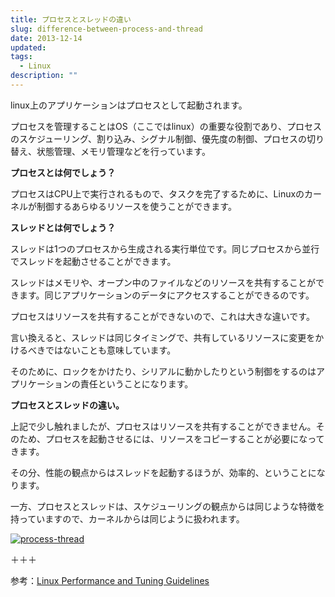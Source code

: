 ```yaml
---
title: プロセスとスレッドの違い
slug: difference-between-process-and-thread
date: 2013-12-14
updated:
tags:
  - Linux
description: ""
---
```


linux上のアプリケーションはプロセスとして起動されます。

プロセスを管理することはOS（ここではlinux）の重要な役割であり、プロセスのスケジューリング、割り込み、シグナル制御、優先度の制御、プロセスの切り替え、状態管理、メモリ管理などを行っています。

**プロセスとは何でしょう？**

プロセスはCPU上で実行されるもので、タスクを完了するために、Linuxのカーネルが制御するあらゆるリソースを使うことができます。

**スレッドとは何でしょう？**

スレッドは1つのプロセスから生成される実行単位です。同じプロセスから並行でスレッドを起動させることができます。

スレッドはメモリや、オープン中のファイルなどのリソースを共有することができます。同じアプリケーションのデータにアクセスすることができるのです。

プロセスはリソースを共有することができないので、これは大きな違いです。

言い換えると、スレッドは同じタイミングで、共有しているリソースに変更をかけるべきではないことも意味しています。

そのために、ロックをかけたり、シリアルに動かしたりという制御をするのはアプリケーションの責任ということになります。

<!--more-->

**プロセスとスレッドの違い。**

上記で少し触れましたが、プロセスはリソースを共有することができません。そのため、プロセスを起動させるには、リソースをコピーすることが必要になってきます。

その分、性能の観点からはスレッドを起動するほうが、効率的、ということになります。

一方、プロセスとスレッドは、スケジューリングの観点からは同じような特徴を持っていますので、カーネルからは同じように扱われます。

[![process-thread](/blog/2013-12-process-thread_mini.jpg)](/blog/2013-12-process-thread_mini.jpg)

＋＋＋

参考：[Linux Performance and Tuning Guidelines](http://www.redbooks.ibm.com/redpapers/pdfs/redp4285.pdf)
